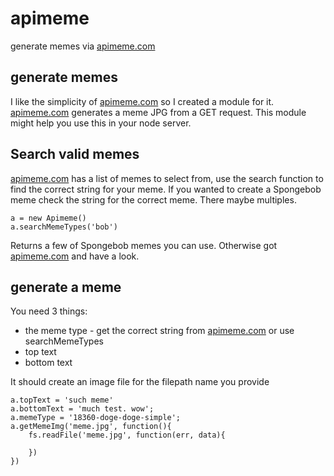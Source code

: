 # apimeme
generate memes via [apimeme.com](http://apimeme.com)

## generate memes
I like the simplicity of [apimeme.com](http://apimeme.com) so I created a module for it. [apimeme.com](http://apimeme.com) generates a meme JPG from a GET request. This module might help you use this in your node server.

## Search valid memes
[apimeme.com](http://apimeme.com) has a list of memes to select from, use the search function to find the correct string for your meme.
If you wanted to create a Spongebob meme check the string for the correct meme. There maybe multiples.
```
a = new Apimeme()
a.searchMemeTypes('bob')
```
Returns a few of Spongebob memes you can use. Otherwise got [apimeme.com](http://apimeme.com) and have a look.

## generate a meme
You need 3 things:
* the meme type - get the correct string from [apimeme.com](http://apimeme.com) or use searchMemeTypes
* top text
* bottom text

It should create an image file for the filepath name you provide
```
a.topText = 'such meme'
a.bottomText = 'much test. wow';
a.memeType = '18360-doge-doge-simple';
a.getMemeImg('meme.jpg', function(){
	fs.readFile('meme.jpg', function(err, data){
		
	})
})
```

